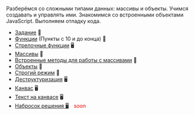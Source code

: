 Разберёмся со сложными типами данных: массивы и объекты. Учимся создавать и управлять ими. Знакомимся со встроенными объектами JavaScript. Выполняем отладку кода.

* [Задание](task.md) &#129327;
* [Функции](https://htmlacademy.ru/courses/215) (Пункты с 10 и до конца) &#128170;
* [Стрелочные функции](https://youtu.be/C0Mx2yPysLI) &#128421;
* [Массивы](https://htmlacademy.ru/courses/213) &#128170;
* [Встроенные методы для работы с массивами](arrays-methods.md) &#128215;
* [Объекты](https://htmlacademy.ru/courses/217) &#128170;
* [Строгий режим](use-strict.md) &#128215;
* [Деструктуризация](https://youtu.be/tGV7QSCPlDI) &#128421;
* [Канвас](./canvas.md) &#128421;
* [Текст на канвасе](./canvas-text.md) &#128421;
* [Набросок решения &#128421;]() <span style="color: red; margin-left: 10px;">soon</span>


